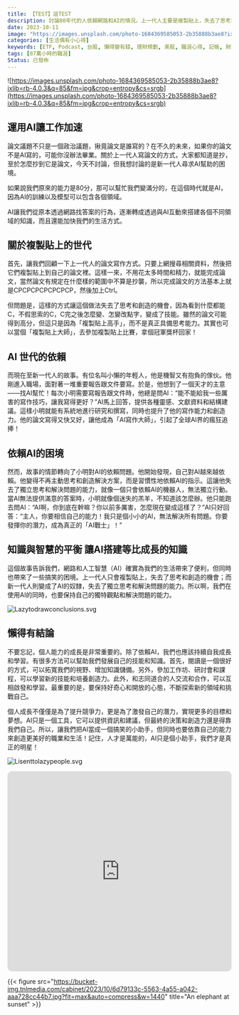 ```yaml
---
title: 【TEST】這TEST
description: 討論80年代的人依賴網路和AI的情況。上一代人主要是複製貼上，失去了思考和創造的機會；而新一代人則依賴AI，失去了獨立思考和解決問題的能力。文章提醒我們在使用AI的同時，也要保持自己的獨特觀點和解決問題的能力，並持續自我成長和學習。
date: 2023-10-11
image: "https://images.unsplash.com/photo-1684369585053-2b35888b3ae8?ixlib=rb-4.0.3&q=85&fm=jpg&crop=entropy&cs=srgb"
categories: [生活偶有小心得]
keywords: [ETF, Podcast, 台股, 懶得變有錢, 理財規劃, 美股, 職涯心得, 記帳, 財務規劃]
tags: [87萬小時的職涯]
Status: 已發佈
---
```

![https://images.unsplash.com/photo-1684369585053-2b35888b3ae8?ixlib=rb-4.0.3&q=85&fm=jpg&crop=entropy&cs=srgb](https://images.unsplash.com/photo-1684369585053-2b35888b3ae8?ixlib=rb-4.0.3&q=85&fm=jpg&crop=entropy&cs=srgb)

## 運用AI讓工作加速

論文議題不只是一個政治議題，揪竟論文是誰寫的？在不久的未來，如果你的論文不是AI寫的，可能你沒辦法畢業。關於上一代人寫論文的方式，大家都知道是抄，至於怎麼抄到它是論文，今天不討論，但我想討論的是新一代人尋求AI幫助的困境。

如果說我們原來的能力是80分，那可以幫忙我們變滿分的，在這個時代就是AI，因為AI的訓練以及模型可以包含各個領域。

AI讓我們從原本透過網路找答案的行為，逐漸轉成透過與AI互動來搭建各個不同領域的知識，而且還能加快我們的生活方式。

## 關於複製貼上的世代

首先，讓我們回顧一下上一代人的論文寫作方式。只要上網搜尋相關資料，然後把它們複製貼上到自己的論文裡。這樣一來，不用花太多時間和精力，就能完成論文，當然論文有規定在什麼樣的範圍中不算是抄襲，所以完成論文的方法基本上就是CPCPCPCPCPCPCP，然後加上Ctrl。

但問題是，這樣的方式讓這個做法失去了思考和創造的機會，因為看到什麼都能C，不假思索的C，C完之後怎麼變、怎變改點字，變成了技能。雖然的論文可能得到高分，但這只是因為「複製貼上高手」，而不是真正具備思考能力。其實也可以當個「複製貼上大師」，去參加複製貼上比賽，拿個冠軍獎杯回家！

## AI 世代的依賴

而現在至新一代人的故事。有位名叫小懶的年輕人，他是機智又有抱負的傢伙。他剛進入職場，面對著一堆重要報告跟文件要寫。於是，他想到了一個天才的主意——找AI幫忙！每次小明需要寫報告跟文件時，他總是問AI：“能不能給我一些厲害的寫作技巧，讓我寫得更好？”AI馬上回答，提供各種靈感、文獻資料和結構建議。這樣小明就能有系統地進行研究和撰寫，同時也提升了他的寫作能力和創造力。他的論文寫得又快又好，讓他成為「AI寫作大師」，引起了全球AI界的瘋狂追捧！

## 依賴AI的困境

然而，故事的情節轉向了小明對AI的依賴問題。他開始發現，自己對AI越來越依賴。他變得不再主動思考和創造解決方案，而是習慣性地依賴AI的指示。這讓他失去了獨立思考和解決問題的能力，就像一個只會依賴AI的機器人，無法獨立行動。當AI無法提供滿意的答案時，小明就像個迷失的羔羊，不知道該怎麼辦。他只能跑去問AI：“AI啊，你到底在幹嘛？你以前多厲害，怎麼現在變成這樣了？”AI只好回答：“主人，你要相信自己的能力！我只是個小小的AI，無法解決所有問題。你要發揮你的潛力，成為真正的「AI戰士」！”

## 知識與智慧的平衡 讓AI搭建等比成長的知識

這個故事告訴我們，網路和人工智慧（AI）確實為我們的生活帶來了便利，但同時也帶來了一些搞笑的困境。上一代人只會複製貼上，失去了思考和創造的機會；而新一代人則變成了AI的奴隸，失去了獨立思考和解決問題的能力。所以啊，我們在使用AI的同時，也要保持自己的獨特觀點和解決問題的能力。


![Lazytodrawconclusions.svg](Lazytodrawconclusions.svg)
## 懶得有結論
不要忘記，個人能力的成長是非常重要的。除了依賴AI，我們也應該持續自我成長和學習。有很多方法可以幫助我們發展自己的技能和知識。首先，閱讀是一個很好的方式，可以拓寬我們的視野、增加知識儲備。另外，參加工作坊、研討會和課程，可以學習新的技能和培養創造力。此外，和志同道合的人交流和合作，可以互相啟發和學習。最重要的是，要保持好奇心和開放的心態，不斷探索新的領域和挑戰自己。

個人成長不僅僅是為了提升競爭力，更是為了激發自己的潛力，實現更多的目標和夢想。AI只是一個工具，它可以提供資訊和建議，但最終的決策和創造力還是得靠我們自己。所以，讓我們把AI當成一個搞笑的小助手，但同時也要依靠自己的能力來創造更美好的職業和生活！記住，人才是萬能的，AI只是個小助手，我們才是真正的明星！

![Lisenttolazypeople.svg](Lisenttolazypeople.svg)
<iframe id="embedPlayer" src="https://embed.podcasts.apple.com/us/podcast/%E6%87%B6%E5%BE%97%E8%AE%8A%E6%9C%89%E9%8C%A2/id1707756115?itsct=podcast_box_player&amp;itscg=30200&amp;ls=1&amp;theme=auto" height="450px" frameborder="0" sandbox="allow-forms allow-popups allow-same-origin allow-scripts allow-top-navigation-by-user-activation" allow="autoplay *; encrypted-media *; clipboard-write" style="width: 100%; max-width: 660px; overflow: hidden; border-radius: 10px; transform: translateZ(0px); animation: 2s ease 0s 6 normal none running loading-indicator; background-color: rgb(228, 228, 228);"></iframe>

{{< figure src="https://bucket-img.tnlmedia.com/cabinet/2023/10/6d79133c-5563-4a55-a042-aaa728cc44b7.jpg?fit=max&auto=compress&w=1440" title="An elephant at sunset" >}}
